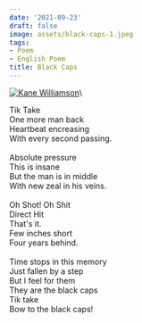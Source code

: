 ```yaml
---
date: '2021-09-23'
draft: false
image: assets/black-caps-1.jpeg
tags:
- Poem
- English Poem
title: Black Caps
---
```

[![Kane Williamson](https://1.bp.blogspot.com/-mRxz7U-CM8I/YU29jzHsGzI/AAAAAAAAHmY/v0hnQgbdyjsKccymavhO68UYueNQj1MdwCPcBGAsYHg/w181-h323/Screenshot_2021_0907_150623.jpg "Kane Williamson")](https://1.bp.blogspot.com/-mRxz7U-CM8I/YU29jzHsGzI/AAAAAAAAHmY/v0hnQgbdyjsKccymavhO68UYueNQj1MdwCPcBGAsYHg/s1362/Screenshot_2021_0907_150623.jpg)\
  
Tik Take\
One more man back\
Heartbeat encreasing\
With every second passing.\
  \
Absolute pressure \
This is insane\
But the man is in middle \
With new zeal in his veins.\
  \
Oh Shot! Oh Shit\
Direct Hit\
That's it.\
Few inches short\
Four years behind.\
  \
Time stops in this memory\
Just fallen by a step\
But I feel for them\
They are the black caps\
Tik take\
Bow to the black caps!